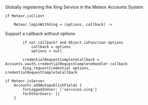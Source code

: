 Globally registering the Xing Service in the Meteor Accounts System

	if Meteor.isClient

		Meteor.loginWithXing = (options, callback) ->

Support a callback without options

			if not callback? and Object.isFunction options
				callback = options
				options = null
				
			credentialRequestCompleteCallback = Accounts.oauth.credentialRequestCompleteHandler callback
			Xing.requestCredential options, credentialRequestCompleteCallback

	if Meteor.isServer
		Accounts.addAutopublishFields {
			forLoggedInUser: ['services.xing']
			forOtherUsers: []
		}